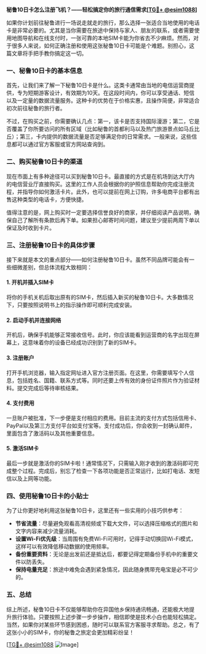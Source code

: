 **秘鲁10日卡怎么注册飞机？——轻松搞定你的旅行通信需求[[TG💪+ @esim1088](https://t.me/s/esim1088)]**

如果你计划前往秘鲁进行一场说走就走的旅行，那么选择一张适合当地使用的电话卡是非常必要的。尤其是当你需要在旅途中保持与家人、朋友的联系，或者需要使用地图导航和在线支付时，一张可靠的本地SIM卡能为你省去不少麻烦。然而，对于很多人来说，如何正确注册和使用这张秘鲁10日卡可能是个难题。别担心，这篇文章将手把手教你搞定这一切。

### 一、秘鲁10日卡的基本信息

首先，让我们来了解一下秘鲁10日卡是什么。这类卡通常由当地的电信运营商提供，专为短期游客设计，有效期为10天。在这段时间内，你可以享受通话、短信以及一定量的数据流量服务。这种卡的优势在于价格实惠，且操作简便，非常适合初次前往秘鲁的旅行者。

不过，在购买之前，你需要确认几点：第一，该卡是否支持国际漫游；第二，它是否覆盖了你所要访问的所有区域（比如秘鲁的首都利马以及热门旅游景点如马丘比丘）；第三，卡内提供的数据流量是否足够满足你的日常需求。一般来说，这些信息都可以通过官方客服或官方网站查询到。

### 二、购买秘鲁10日卡的渠道

现在市面上有多种途径可以买到秘鲁10日卡。最直接的方式是在机场到达大厅内的电信营业厅直接购买。这里的工作人员会根据你的护照信息帮助你完成注册流程，并指导你如何激活卡片。此外，也可以提前在网上订购，许多电商平台都有出售这种类型的电话卡，方便快捷。

值得注意的是，网上购买时一定要选择信誉良好的商家，并仔细阅读产品说明，确保自己了解所有条款后再下单。如果担心邮寄时间问题，建议至少提前两周下单以保证及时收到卡片。

### 三、注册秘鲁10日卡的具体步骤

接下来就是本文的重点部分——如何注册秘鲁10日卡。虽然不同品牌可能会有一些细微差别，但总体流程大致相同：

#### 1. 开机并插入SIM卡
将你的手机关机后取出原有的SIM卡，然后插入新买的秘鲁10日卡。大多数情况下，只要按照说明书上的指示操作即可顺利完成安装。

#### 2. 启动手机并连接网络
开机后，确保手机能够正常接收信号。此时，你应该能看到运营商的名字出现在屏幕上，这意味着你的设备已经成功识别到了新的SIM卡。

#### 3. 注册账户
打开手机浏览器，输入指定网址进入官方注册页面。在这里，你需要填写个人信息，包括姓名、国籍、联系方式等。同时还要上传有效的身份证件照片作为验证材料。提交完成后等待审核结果。

#### 4. 支付费用
一旦账户被批准，下一步便是支付相应的费用。目前主流的支付方式包括信用卡、PayPal以及第三方支付平台如支付宝等。支付成功后，你会收到一封确认邮件，里面包含了激活码以及其他重要信息。

#### 5. 激活SIM卡
最后一步就是激活你的SIM卡啦！通常情况下，只需输入刚才收到的激活码即可完成整个过程。完成后，别忘了检查一下各项功能是否正常运行，比如打电话、发短信以及上网等功能。

### 四、使用秘鲁10日卡的小贴士

为了让你更好地利用这张秘鲁10日卡，这里还有一些实用的小技巧供参考：

- **节省流量**：尽量避免观看高清视频或下载大文件，可以选择压缩格式的图片和文字内容来减少流量消耗。
- **设置Wi-Fi优先级**：当周围有免费Wi-Fi可用时，记得手动切换回Wi-Fi模式，这样可以有效降低移动数据的使用频率。
- **备份重要资料**：无论是出发前还是抵达后，都要记得定期备份手机中的重要文件以防丢失。
- **保持电量充足**：旅途中难免会遇到紧急情况，因此随身携带充电宝是必不可少的。

### 五、总结

综上所述，秘鲁10日卡不仅能够帮助你在异国他乡保持通讯畅通，还能极大地提升旅行体验。只要按照上述步骤一步步操作，相信即使是技术小白也能轻松搞定。当然，如果你对某些环节感到困惑，随时可以联系官方客服寻求帮助。总之，有了这张小小的SIM卡，你的秘鲁之旅定会更加精彩纷呈！

[[TG💪+ @esim1088](https://t.me/s/esim1088) ![Image](https://i.postimg.cc/4NQfJmqS/Snipaste-2025-05-13-00-14-12.png)]